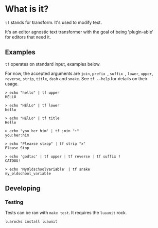 # What is it?

`tf` stands for **t**rans**f**orm. It's used to modify text.

It's an editor agnostic text transformer with the goal of being 'plugin-able' for
editors that need it.

## Examples

`tf` operates on standard input, examples below.

For now, the accepted arguments are `join`, `prefix `, `suffix `, `lower`, `upper`, `reverse`, `strip`, `title`, `dash` and `snake`.
See `tf --help` for details on their usage.

```
> echo "hello" | tf upper
HELLO

> echo "HElLo" | tf lower
hello

> echo "HElLo" | tf title
Hello

> echo "you her him" | tf join ":"
you:her:him

> echo "Pleaxse stxop" | tf strip "x"
Please Stop

> echo 'godtac' | tf upper | tf reverse | tf suffix !
CATDOG!

> echo 'MyOldschoolVariable' | tf snake
my_oldschool_variable
```

## Developing

### Testing

Tests can be ran with `make test`. It requires the `luaunit` rock.

```
luarocks install luaunit
```
